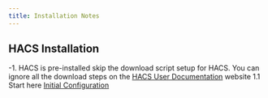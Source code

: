 ```yaml
---
title: Installation Notes
---
```



## HACS Installation

-1. HACS is pre-installed skip the download script setup for HACS. You can ignore all the download steps on the [HACS User Documentation](https://hacs.xyz/docs/user) website
  1.1 Start here [Initial Configuration](https://hacs.xyz/docs/configuration/basic)